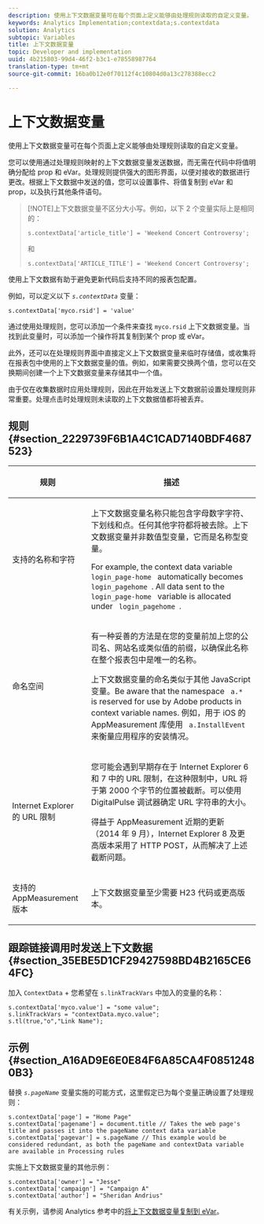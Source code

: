 ```yaml
---
description: 使用上下文数据变量可在每个页面上定义能够由处理规则读取的自定义变量。
keywords: Analytics Implementation;contextdata;s.contextdata
solution: Analytics
subtopic: Variables
title: 上下文数据变量
topic: Developer and implementation
uuid: 4b215803-99d4-46f2-b3c1-e78558987764
translation-type: tm+mt
source-git-commit: 16ba0b12e0f70112f4c10804d0a13c278388ecc2

---
```



# 上下文数据变量

使用上下文数据变量可在每个页面上定义能够由处理规则读取的自定义变量。

您可以使用通过处理规则映射的上下文数据变量发送数据，而无需在代码中将值明确分配给 prop 和 eVar。处理规则提供强大的图形界面，以便对接收的数据进行更改。根据上下文数据中发送的值，您可以设置事件、将值复制到 eVar 和 prop，以及执行其他条件语句。

> [!NOTE]上下文数据变量不区分大小写。例如，以下 2 个变量实际上是相同的：
>```
>s.contextData['article_title'] = 'Weekend Concert Controversy'; 
>```
>和
>```
>s.contextData['ARTICLE_TITLE'] = 'Weekend Concert Controversy';
>```

使用上下文数据有助于避免更新代码后支持不同的报表包配置。

例如，可以定义以下 *`s.contextData`* 变量：

```
s.contextData['myco.rsid'] = 'value'
```

通过使用处理规则，您可以添加一个条件来查找 `myco.rsid` 上下文数据变量。当找到此变量时，可以添加一个操作将其复制到某个 prop 或 eVar。

此外，还可以在处理规则界面中直接定义上下文数据变量来临时存储值，或收集将在报表包中使用的上下文数据变量的值。例如，如果需要交换两个值，您可以在交换期间创建一个上下文数据变量来存储其中一个值。

由于仅在收集数据时应用处理规则，因此在开始发送上下文数据前设置处理规则非常重要。处理点击时处理规则未读取的上下文数据值都将被丢弃。

## 规则 {#section_2229739F6B1A4C1CAD7140BDF4687523}

<table id="table_4433A32A952340699B189CAEAF158B06"> 
 <thead> 
  <tr> 
   <th colname="col1" class="entry"> <p>规则 </p> </th> 
   <th colname="col2" class="entry"> <p>描述 </p> </th> 
  </tr> 
 </thead>
 <tbody> 
  <tr> 
   <td colname="col1"> <p>支持的名称和字符 </p> </td> 
   <td colname="col2"> <p>上下文数据变量名称只能包含字母数字字符、下划线和点。任何其他字符都将被去除。上下文数据变量并非数值型变量，它而是名称型变量。 </p> <p>For example, the context data variable <code> login_page-home </code> automatically becomes <code> login_pagehome </code>. All data sent to the <code> login_page-home </code> variable is allocated under <code> login_pagehome </code>. </p> </td> 
  </tr> 
  <tr> 
   <td colname="col1"> <p>命名空间 </p> </td> 
   <td colname="col2"> <p>有一种妥善的方法是在您的变量前加上您的公司名、网站名或类似值的前缀，以确保此名称在整个报表包中是唯一的名称。 </p> <p>上下文数据变量的命名类似于其他 JavaScript 变量。Be aware that the namespace <code> a.* </code> is reserved for use by Adobe products in context variable names. 例如，用于 iOS 的 AppMeasurement 库使用 <code> a.InstallEvent </code> 来衡量应用程序的安装情况。 </p> </td> 
  </tr> 
  <tr> 
   <td colname="col1"> <p>Internet Explorer 的 URL 限制 </p> </td> 
   <td colname="col2"> <p>您可能会遇到早期存在于 Internet Explorer 6 和 7 中的 URL 限制，在这种限制中，URL 将于第 2000 个字节的位置被截断。可以使用 <span class="keyword">DigitalPulse</span> 调试器确定 URL 字符串的大小。 </p> <p>得益于 AppMeasurement 近期的更新（2014 年 9 月），Internet Explorer 8 及更高版本采用了 HTTP POST，从而解决了上述截断问题。 </p> </td> 
  </tr> 
  <tr> 
   <td colname="col1"> <p>支持的 AppMeasurement 版本 </p> </td> 
   <td colname="col2"> <p>上下文数据变量至少需要 H23 代码或更高版本。 </p> </td> 
  </tr> 
 </tbody> 
</table>

## 跟踪链接调用时发送上下文数据 {#section_35EBE5D1CF29427598BD4B2165CE64FC}

加入 `ContextData` + 您希望在 `s.linkTrackVars` 中加入的变量的名称：

```
s.contextData['myco.value'] = "some value"; 
s.linkTrackVars = "contextData.myco.value"; 
s.tl(true,"o","Link Name"); 
```

## 示例 {#section_A16AD9E6E0E84F6A85CA4F08512480B3}

替换 *`s.pageName`* 变量实施的可能方式，这里假定已为每个变量正确设置了处理规则：

```
s.contextData['page'] = "Home Page" 
s.contextData['pagename'] = document.title // Takes the web page's title and passes it into the pageName context data variable 
s.contextData['pagevar'] = s.pageName // This example would be considered redundant, as both the pageName and contextData variable are available in Processing rules
```

实施上下文数据变量的其他示例：

```
s.contextData['owner'] = "Jesse" 
s.contextData['campaign'] = "Campaign A" 
s.contextData['author'] = "Sheridan Andrius"
```

有关示例，请参阅 Analytics 参考中的[将上下文数据变量复制到 eVar](https://marketing.adobe.com/resources/help/en_US/reference/processing_rules_copy_context_data.html)。
